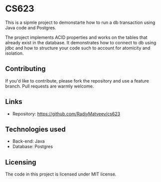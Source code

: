 # CS623

This is a sipmle project to demonstarte how to run a db transaction using Java code and Postgres. 

The project implements ACID properties and works on the tables that already exist in the database. 
It demonstrates how to connect to db using jdbc and how to structure your code such to account for atomicity and isolation. 

## Contributing

If you'd like to contribute, please fork the repository and use a feature
branch. Pull requests are warmly welcome.

## Links

- Repository: https://github.com/RadiyMatveev/cs623

## Technologies used

* Back-end: Java
* Database: Postgres

## Licensing

The code in this project is licensed under MIT license.

